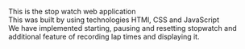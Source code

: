 This is the stop watch web application
<br>
This was built by using technologies HTMl, CSS and JavaScript
<br>
We have implemented starting, pausing and resetting stopwatch
and additional feature of recording lap times and displaying it.
